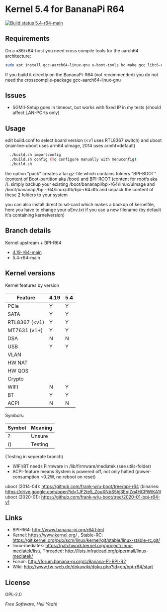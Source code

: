 # Kernel 5.4 for BananaPi R64

<a href="https://travis-ci.com/frank-w/BPI-R2-4.14" target="_blank"><img src="https://travis-ci.com/frank-w/BPI-R2-4.14.svg?branch=5.4-r64-main" alt="Build status 5.4-r64-main"></a>

## Requirements

On a x86/x64-host you need cross compile tools for the aarch64 architecture:
```sh
sudo apt install gcc-aarch64-linux-gnu u-boot-tools bc make gcc libc6-dev libncurses5-dev libssl-dev bison flex
```
If you build it directly on the BananaPi-R64 (not recommended) you do not need the crosscompile-package gcc-aarch64-linux-gnu

## Issues

* SGMII-Setup goes in timeout, but works with fixed IP in my tests (should affect LAN-POrts only)

## Usage

edit build.conf to select board version (<v1 uses RTL8367 switch) and uboot (mainline-uboot uses arm64 uImage, 2014 uses armhf=default)

```sh
  ./build.sh importconfig
  ./build.sh config (To configure manually with menuconfig)
  ./build.sh
```
the option "pack" creates a tar.gz-file which contains folders "BPI-BOOT" (content of Boot-partition aka /boot) and BPI-ROOT (content for rootfs aka /). simply backup your existing /boot/bananapi/bpi-r64/linux/uImage and /boot/bananapi/bpi-r64/linux/dtb/bpi-r64.dtb and unpack the content of these 2 folders to your system

you can also install direct to sd-card which makes a backup of kernelfile, here you have to change your uEnv.txt if you use a new filename (by default it's containing kernelversion)

## Branch details

Kernel upstream + BPI-R64
* <a href="https://github.com/frank-w/BPI-R2-4.14/tree/4.19-r64-main">4.19-r64-main</a>
* 5.4-r64-main

## Kernel versions

Kernel features by version

| Feature        | 4.19 | 5.4 |
|----------------| ---  | --- |
| PCIe           |  Y   |  Y  |
| SATA           |  Y   |  Y  |
| RTL8367 (<v1)  |  Y   |  Y  |
| MT7631 (v1+)   |  Y   |  Y  |
| DSA            |  N   |  N  |
| USB            |  Y   |  Y  |
| VLAN           |      |     |
| HW NAT         |      |     |
| HW QOS         |      |     |
| Crypto         |      |     |
| WIFI           |  N   |  Y  |
| BT             |  Y   |  Y  |
| ACPI           |  N   |  N  |

Symbols:

|Symbol|Meaning|
|------|-------|
|  ?   |Unsure |
|  ()  |Testing|

(Testing in seperate branch)

* WIFI/BT needs Firmware in /lib/firmware/mediatek (see utils-folder)
* ACPI-feature means System is powered off, not only halted (power-consumption ~0.2W, no reboot on reset)

uboot (2014-04): https://github.com/frank-w/u-boot/tree/bpi-r64 (binaries: https://drive.google.com/open?id=1JF2te5_ZouXNbS5hj3EqiZq4HCPWlKA1)
uboot (2020-01): https://github.com/frank-w/u-boot/tree/2020-01-bpi-r64-v1

## Links

* BPI-R64: http://www.banana-pi.org/r64.html
* Kernel: https://www.kernel.org/ , Stable-RC: https://git.kernel.org/pub/scm/linux/kernel/git/stable/linux-stable-rc.git/
* linux-mediatek: https://patchwork.kernel.org/project/linux-mediatek/list/, Threaded: http://lists.infradead.org/pipermail/linux-mediatek/
* Forum: http://forum.banana-pi.org/c/Banana-Pi-BPI-R2
* Wiki: http://www.fw-web.de/dokuwiki/doku.php?id=en/bpi-r64/start

License
----
GPL-2.0

*Free Software, Hell Yeah!*
